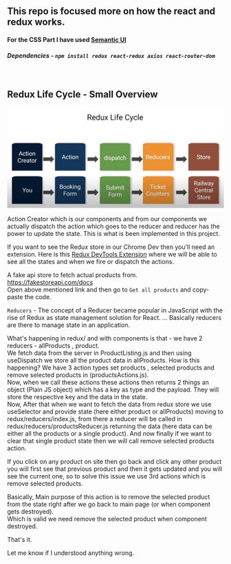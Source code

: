 ## This repo is focused more on how the react and redux works.

#### For the CSS Part I have used [Semantic UI](https://cdnjs.com/libraries/semantic-ui)

##### Dependencies - `npm install redux react-redux axios react-router-dom`
<Br />

## Redux Life Cycle - Small Overview

![Redux Life Cycle](public/RLC.png?raw=true "Title")

Action Creator which is our components and from our components we actually dispatch the action which goes to the reducer and reducer has the power to update the state.
This is what is been implemented in this project.

If you want to see the Redux store in our Chrome Dev then you'll need an extension.
Here is this [Redux DevTools Extension](https://github.com/zalmoxisus/redux-devtools-extension) where we will be able to see all the states and when we fire or dispatch the actions.    

A fake api store to fetch actual products from.   
https://fakestoreapi.com/docs    
Open above mentioned link and then go to `Get all products` and copy-paste the code.   


`Reducers` - The concept of a Reducer became popular in JavaScript with the rise of Redux as state management solution for React. ... Basically reducers are there to manage state in an application.

What's happening in redux/ and with components is that -
we have 2 reducers - allProducts , product.     
We fetch data from the server in ProductListing.js and then using useDispatch we store all the product data in allProducts. How is this happening? 
We have 3 action types set products , selected products and remove selected products in (productsActions.js).      
Now, when we call these actions these actions then returns 2 things an object (Plain JS object) which has a key as type and the payload. They will store the respective key and the data in the state.      
Now, After that when we want to fetch the data from redux store we use useSelector and provide state (here either product or allProducts) moving to redux/reducers/index.js, from there a reducer will be called in redux/reducers/productsReducer.js returning the data (here data can be either all the products or a single product). And now finally if we want to clear that single product state then we will call remove selected products action.

If you click on any product on site then go back and click any other product you will first see that previous product and then it gets updated and you will see the current one, so to solve this issue we use 3rd actions which is remove selected products.

Basically, Main purpose of this action is to remove the selected product from the state right after we go back to main page (or when component gets destroyed).  
Which is valid we need remove the selected product when component destroyed.

That's it.

Let me know if I understood anything wrong.